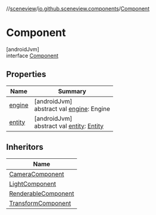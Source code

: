 //[sceneview](../../../index.md)/[io.github.sceneview.components](../index.md)/[Component](index.md)

# Component

[androidJvm]\
interface [Component](index.md)

## Properties

| Name | Summary |
|---|---|
| [engine](engine.md) | [androidJvm]<br>abstract val [engine](engine.md): Engine |
| [entity](entity.md) | [androidJvm]<br>abstract val [entity](entity.md): [Entity](../../io.github.sceneview/index.md#1934583341%2FClasslikes%2F-1571379623) |

## Inheritors

| Name |
|---|
| [CameraComponent](../-camera-component/index.md) |
| [LightComponent](../-light-component/index.md) |
| [RenderableComponent](../-renderable-component/index.md) |
| [TransformComponent](../-transform-component/index.md) |
